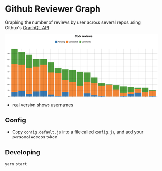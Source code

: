 # Github Reviewer Graph
Graphing the number of reviews by user across several repos using Github's [GraphQL API](https://developer.github.com/v4/)

![](chart.png)
* real version shows usernames

## Config
- Copy `config.default.js` into a file called `config.js`, and add your personal access token

## Developing
```sh
yarn start
```
